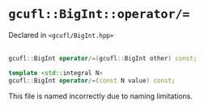 # `gcufl::BigInt::operator/=`
Declared in `<gcufl/BigInt.hpp>`
<br/><br/>
```cpp
gcufl::BigInt operator/=(gcufl::BigInt other) const;

template <std::integral N>
gcufl::BigInt operator/=(const N value) const;
```
This file is named incorrectly due to naming limitations.
